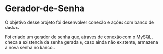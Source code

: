 # Gerador-de-Senha
 O objetivo desse projeto foi desenvolver conexão e ações com banco de dados.
 
 Foi criado um gerador de senha que, atraves de conexão com o MySQL, checa a existencia da senha gerada e, caso ainda não existente, armazena a nova senha no banco..
